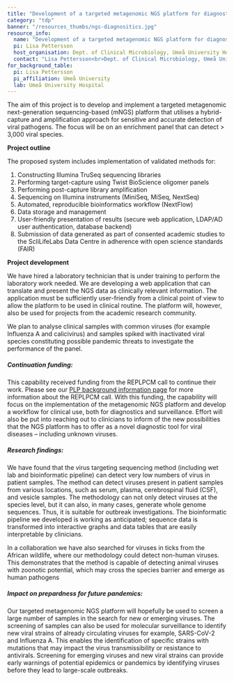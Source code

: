 ```yaml
---
title: "Development of a targeted metagenomic NGS platform for diagnostics and epidemiological surveillance of viral pandemic threats"
category: "tdp"
banner: "/resources_thumbs/ngs-diagnositics.jpg"
resource_info:
  name: "Development of a targeted metagenomic NGS platform for diagnostics and epidemiological surveillance of viral pandemic threats"
  pi: Lisa Pettersson
  host_organisation: Dept. of Clinical Microbiology, Umeå University Hospital & Dept. of Clinical Microbiology, Umeå University
  contact: "Lisa Pettersson<br>Dept. of Clinical Microbiology, Umeå University Hospital & Dept. of Clinical Microbiology, Umeå University<br>Email: [Lisa.pettersson@regionvasterbotten.se](mailto:Lisa.pettersson@regionvasterbotten.se)"
for_background_table:
  pi: Lisa Pettersson
  pi_affiliation: Umeå University
  lab: Umeå University Hospital
---
```


The aim of this project is to develop and implement a targeted metagenomic next-generation sequencing-based (mNGS) platform that utilises a hybrid-capture and amplification approach for sensitive and accurate detection of viral pathogens. The focus will be on an enrichment panel that can detect > 3,000 viral species.

<b>Project outline</b>

The proposed system includes implementation of validated methods for:

1. Constructing Illumina TruSeq sequencing libraries
2. Performing target-capture using Twist BioScience oligomer panels
3. Performing post-capture library amplification
4. Sequencing on Illumina instruments (MiniSeq, MiSeq, NextSeq)
5. Automated, reproducible bioinformatics workflow (NextFlow)
6. Data storage and management
7. User-friendly presentation of results (secure web application, LDAP/AD user authentication, database backend)
8. Submission of data generated as part of consented academic studies to the ScliLifeLabs Data Centre in adherence with open science standards (FAIR)

<b>Project development</b>

We have hired a laboratory technician that is under training to perform the laboratory work needed.
We are developing a web application that can translate and present the NGS data as clinically relevant information. The application must be sufficiently user-friendly from a clinical point of view to allow the platform to be used in clinical routine. The platform will, however, also be used for projects from the academic research community.

We plan to analyse clinical samples with common viruses (for example Influenza A and calicivirus) and samples spiked with inactivated viral species constituting possible pandemic threats to investigate the performance of the panel.

##### Continuation funding:

This capability received funding from the REPLPCM call to continue their work. Please see our <a href="/plp-program-background/#progress-to-date-previous-calls">PLP background information page</a> for more information about the REPLPCM call. With this funding, the capability will focus on the implementation of the metagenomic NGS platform and develop a workflow for clinical use, both for diagnostics and surveillance. Effort will also be put into reaching out to clinicians to inform of the new possibilities that the NGS platform has to offer as a novel diagnostic tool for viral diseases – including unknown viruses.

##### Research findings:

We have found that the virus targeting sequencing method (including wet lab and bioinformatic pipeline) can detect very low numbers of virus in patient samples. The method can detect viruses present in patient samples from various locations, such as serum, plasma, cerebrospinal fluid (CSF), and vesicle samples. The methodology can not only detect viruses at the species level, but it can also, in many cases, generate whole genome sequences. Thus, it is suitable for outbreak investigations. The bioinformatic pipeline we developed is working as anticipated; sequence data is transformed into interactive graphs and data tables that are easily interpretable by clinicians.

In a collaboration we have also searched for viruses in ticks from the African wildlife, where our methodology could detect non-human viruses. This demonstrates that the method is capable of detecting animal viruses with zoonotic potential, which may cross the species barrier and emerge as human pathogens

##### Impact on prepardness for future pandemics:

Our targeted metagenomic NGS platform will hopefully be used to screen a large number of samples in the search for new or emerging viruses. The screening of samples can also be used for molecular surveillance to identify new viral strains of already circulating viruses for example, SARS-CoV-2 and Influenza A. This enables the identification of specific strains
with mutations that may impact the virus transmissibility or resistance to antivirals. Screening for emerging viruses and new viral strains can provide early warnings of potential epidemics or pandemics by identifying viruses before they lead to large-scale outbreaks.